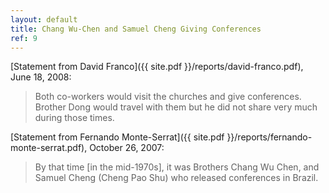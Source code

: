 ```yaml
---
layout: default
title: Chang Wu-Chen and Samuel Cheng Giving Conferences
ref: 9
---
```


[Statement from David Franco]({{ site.pdf }}/reports/david-franco.pdf), June 18, 2008:

> Both co-workers would visit the churches and give conferences. Brother Dong would travel with them but he did not share very much during those times.

[Statement from Fernando Monte-Serrat]({{ site.pdf }}/reports/fernando-monte-serrat.pdf), October 26, 2007:

> By that time [in the mid-1970s], it was Brothers Chang Wu Chen, and Samuel Cheng (Cheng Pao Shu) who released conferences in Brazil.

